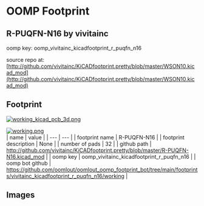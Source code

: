 # OOMP Footprint  
## R-PUQFN-N16  by vivitainc  
  
oomp key: oomp_vivitainc_kicadfootprint_r_puqfn_n16  
  
source repo at: [http://github.com/vivitainc/KiCADfootprint.pretty/blob/master/WSON10.kicad_mod](http://github.com/vivitainc/KiCADfootprint.pretty/blob/master/WSON10.kicad_mod)  
## Footprint  
  
[![working_kicad_pcb_3d.png](working_kicad_pcb_3d_600.png)](working_kicad_pcb_3d.png)  
  
[![working.png](working_600.png)](working.png)  
| name | value | 
| --- | --- | 
| footprint name | R-PUQFN-N16 | 
| footprint description | None | 
| number of pads | 32 | 
| github path | http://github.com/vivitainc/KiCADfootprint.pretty/blob/master/R-PUQFN-N16.kicad_mod | 
| oomp key | oomp_vivitainc_kicadfootprint_r_puqfn_n16 | 
| oomp bot github | https://github.com/oomlout/oomlout_oomp_footprint_bot/tree/main/footprints/vivitainc_kicadfootprint_r_puqfn_n16/working | 
## Images  
